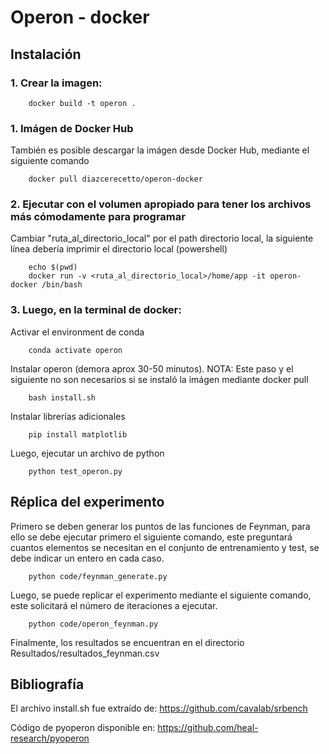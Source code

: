 
# Operon - docker
## Instalación
### 1. Crear la imagen:

```
    docker build -t operon .
```

### 1. Imágen de Docker Hub
También es posible descargar la imágen desde Docker Hub, mediante el siguiente comando

```
    docker pull diazcerecetto/operon-docker
```

### 2. Ejecutar con el volumen apropiado para tener los archivos más cómodamente para programar
Cambiar "ruta_al_directorio_local" por el path directorio local, la siguiente línea debería imprimir el directorio local (powershell)

```
    echo $(pwd)
    docker run -v <ruta_al_directorio_local>/home/app -it operon-docker /bin/bash
```

### 3. Luego, en la terminal de docker:

Activar el environment de conda

```
    conda activate operon
```

Instalar operon (demora aprox 30-50 minutos). NOTA: Este paso y el siguiente no son necesarios si se instaló la imágen mediante docker pull

```
    bash install.sh
```

Instalar librerías adicionales

```
    pip install matplotlib
```

Luego, ejecutar un archivo de python

```
    python test_operon.py
```

## Réplica del experimento
Primero se deben generar los puntos de las funciones de Feynman, para ello se debe ejecutar primero el siguiente comando, este preguntará cuantos elementos se necesitan en el conjunto de entrenamiento y test, se debe indicar un entero en cada caso.

```
    python code/feynman_generate.py
```

Luego, se puede replicar el experimento mediante el siguiente comando, este solicitará el número de iteraciones a ejecutar.

```
    python code/operon_feynman.py 
```
Finalmente, los resultados se encuentran en el directorio Resultados/resultados_feynman.csv


## Bibliografía
El archivo install.sh fue extraído de:
https://github.com/cavalab/srbench

Código de pyoperon disponible en:
https://github.com/heal-research/pyoperon

